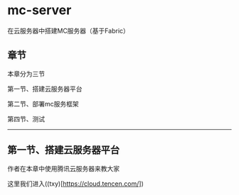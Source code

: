 # mc-server
在云服务器中搭建MC服务器（基于Fabric）


## 章节

本章分为三节

第一节、搭建云服务器平台

第二节、部署mc服务框架

第四节、测试

----------------

## 第一节、搭建云服务器平台

作者在本章中使用腾讯云服务器来教大家

这里我们进入((txy)[https://cloud.tencen.com/])
